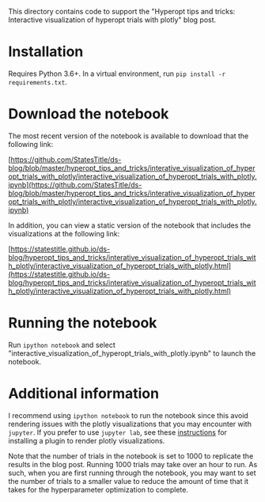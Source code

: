 This directory contains code to support the "Hyperopt tips and tricks: Interactive visualization of hyperopt trials with plotly" blog post.

# Installation
Requires Python 3.6+. In a virtual environment, run `pip install -r requirements.txt`.

# Download the notebook
The most recent version of the notebook is available to download that the following link:

[https://github.com/StatesTitle/ds-blog/blob/master/hyperopt_tips_and_tricks/interative_visualization_of_hyperopt_trials_with_plotly/interactive_visualization_of_hyperopt_trials_with_plotly.ipynb](https://github.com/StatesTitle/ds-blog/blob/master/hyperopt_tips_and_tricks/interative_visualization_of_hyperopt_trials_with_plotly/interactive_visualization_of_hyperopt_trials_with_plotly.ipynb)

In addition, you can view a static version of the notebook that includes the visualizations at the following link:

[https://statestitle.github.io/ds-blog/hyperopt_tips_and_tricks/interative_visualization_of_hyperopt_trials_with_plotly/interactive_visualization_of_hyperopt_trials_with_plotly.html](https://statestitle.github.io/ds-blog/hyperopt_tips_and_tricks/interative_visualization_of_hyperopt_trials_with_plotly/interactive_visualization_of_hyperopt_trials_with_plotly.html)

# Running the notebook
Run `ipython notebook` and select "interactive_visualization_of_hyperopt_trials_with_plotly.ipynb" to launch the notebook.

# Additional information
I recommend using `ipython notebook` to run the notebook since this avoid rendering issues with the plotly visualizations that you may encounter with `jupyter`. If you prefer to use `jupyter lab`, see these [instructions](https://plotly.com/python/getting-started/#jupyterlab-support-python-35) for installing a plugin to render plotly visualizations.

Note that the number of trials in the notebook is set to 1000 to replicate the results in the blog post. Running 1000 trials may take over an hour to run. As such, when you are first running through the notebook, you may want to set the number of trials to a smaller value to reduce the amount of time that it takes for the hyperparameter optimization to complete.
